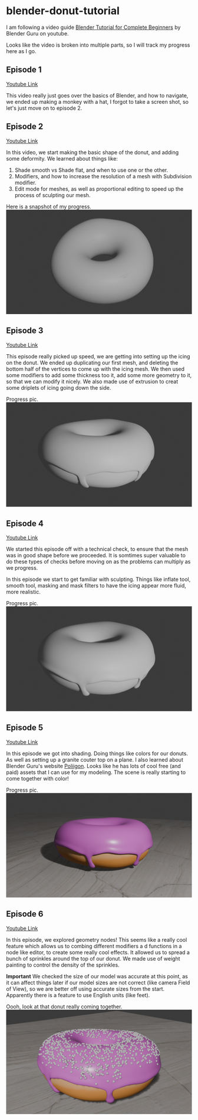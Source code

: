 # blender-donut-tutorial

I am following a video guide [Blender Tutorial for Complete Beginners](https://www.youtube.com/watch?v=B0J27sf9N1Y) by Blender Guru on youtube.

Looks like the video is broken into multiple parts, so I will track my progress here as I go.

## Episode 1
[Youtube Link](https://www.youtube.com/watch?v=B0J27sf9N1Y)

This video really just goes over the basics of Blender, and how to navigate, we ended up making a monkey with a hat, I forgot to take a screen shot, so let's just move on to episode 2.

## Episode 2
[Youtube Link](https://www.youtube.com/watch?v=tBpnKTAc5Eo)

In this video, we start making the basic shape of the donut, and adding some deformity. We learned about things like:

  1. Shade smooth vs Shade flat, and when to use one or the other.
  1. Modifiers, and how to increase the resolution of a mesh with Subdivision modifier.
  1. Edit mode for meshes, as well as proportional editing to speed up the process of sculpting our mesh.


Here is a snapshot of my progress.
![episode 2 progress](./images/episode2.png)

## Episode 3
[Youtube Link](https://www.youtube.com/watch?v=AqJx5TJyhes&list=PLjEaoINr3zgEPv5y--4MKpciLaoQYZB1Z&index=3)

This episode really picked up speed, we are getting into setting up the icing on the donut. We ended up duplicating our first mesh, and deleting the bottom half of the vertices to come up with the icing mesh. We then used some modifiers to add some thickness too it, add some more geometry to it, so that we can modify it nicely. We also made use of extrusion to creat some driplets of icing going down the side.

Progress pic.
![episode 3 progress](./images/episode3.png)

## Episode 4
[Youtube Link](https://www.youtube.com/watch?v=--GVNZnSROc)

We started this episode off with a technical check, to ensure that the mesh was in good shape before we proceeded. It is somtimes super valuable to do these types of checks before moving on as the problems can multiply as we progress.


In this episode we start to get familiar with sculpting. Things like inflate tool, smooth tool, masking and mask filters to have the icing appear more fluid, more realistic.

Progress pic.
![episode 4 progress](./images/episode4.png)

## Episode 5
[Youtube Link](https://www.youtube.com/watch?v=fsLO1F5x7yM)

In this episode we got into shading. Doing things like colors for our donuts. As well as setting up a granite couter top on a plane. I also learned about Blender Guru's website [Poliigon](https://www.poliigon.com/). Looks like he has lots of cool free (and paid) assets that I can use for my modeling. The scene is really starting to come together with color!

Progress pic.
![episode 5 progress](./images/episode5.png)

## Episode 6
[Youtube Link](https://www.youtube.com/watch?v=TLrA6eJOfqk&list=PLjEaoINr3zgEPv5y--4MKpciLaoQYZB1Z&index=7)

In this episode, we explored geometry nodes! This seems like a really cool feature which allows us to combing different modifiers a d functions in a node like editor, to create some really cool effects. It allowed us to spread a bunch of sprinkles around the top of our donut. We made use of weight painting to control the density of the sprinkles.

**Important** We checked the size of our model was accurate at this point, as it can affect things later if our model sizes are not correct (like camera Field of View), so we are better off using accurate sizes from the start. Apparently there is a feature to use English units (like feet).

Oooh, look at that donut really coming together.
![episode 6 progress](./images/episode6.png)


